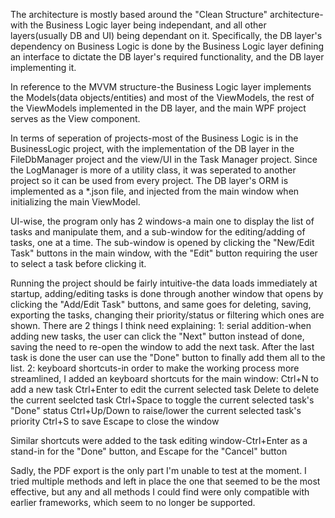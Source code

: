 The architecture is mostly based around the "Clean Structure" architecture-with the Business Logic layer being independant, and all other layers(usually DB and UI) being dependant on it. Specifically, the DB layer's dependency on Business Logic is done by the Business Logic layer defining an interface to dictate the DB layer's required functionality, and the DB layer implementing it.

In reference to the MVVM structure-the Business Logic layer implements the Models(data objects/entities) and most of the ViewModels, the rest of the ViewModels implemented in the DB layer, and the main WPF project serves as the View component.

In terms of seperation of projects-most of the Business Logic is in the BusinessLogic project, with the implementation of the DB layer in the FileDbManager project and the view/UI in the Task Manager project. Since the LogManager is more of a utility class, it was seperated to another project so it can be used from every project.
The DB layer's ORM is implemented as a *.json file, and injected from the main window when initializing the main ViewModel.

UI-wise, the program only has 2 windows-a main one to display the list of tasks and manipulate them, and a sub-window for the editing/adding of tasks, one at a time. The sub-window is opened by clicking the "New/Edit Task" buttons in the main window, with the "Edit" button requiring the user to select a task before clicking it.

Running the project should be fairly intuitive-the data loads immediately at startup, adding/editing tasks is done through another window that opens by clicking the "Add/Edit Task" buttons, and same goes for deleting, saving, exporting the tasks, changing their priority/status or filtering which ones are shown.
There are 2 things I think need explaining:
1: serial addition-when adding new tasks, the user can click the "Next" button instead of done, saving the need to re-open the window to add the next task. After the last task is done the user can use the "Done" button to finally add them all to the list.
2: keyboard shortcuts-in order to make the working process more streamlined, I added an keyboard shortcuts for the main window:
Ctrl+N to add a new task
Ctrl+Enter to edit the current selected task
Delete to delete the current seelcted task
Ctrl+Space to toggle the current selected task's "Done" status
Ctrl+Up/Down to raise/lower the current selected task's priority
Ctrl+S to save
Escape to close the window

Similar shortcuts were added to the task editing window-Ctrl+Enter as a stand-in for the "Done" button, and Escape for the "Cancel" button

Sadly, the PDF export is the only part I'm unable to test at the moment. I tried multiple methods and left in place the one that seemed to be the most effective, but any and all methods I could find were only compatible with earlier frameworks, which seem to no longer be supported.
